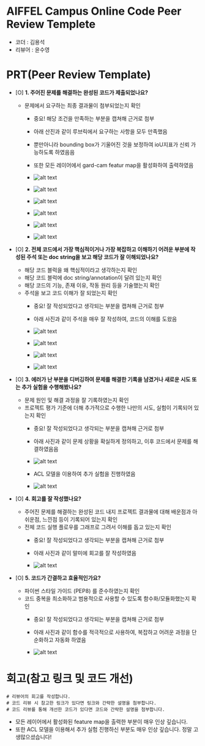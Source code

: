 # AIFFEL Campus Online Code Peer Review Templete
- 코더 : 김용석
- 리뷰어 : 윤수영


# PRT(Peer Review Template)
- [O]  **1. 주어진 문제를 해결하는 완성된 코드가 제출되었나요?**
    - 문제에서 요구하는 최종 결과물이 첨부되었는지 확인
        - 중요! 해당 조건을 만족하는 부분을 캡쳐해 근거로 첨부
          
          
        - 아래 산진과 같이 루브릭에서 요구하는 사항을 모두 만족했음
        - 뿐만아니라 bounding box가 기울어진 것을 보정하여 ioU지표가 신뢰 가능하도록 하였음음
        - 또한 모든 레이어에서 gard-cam featur map을 활성화하여 출력하였음
        - ![alt text](image-6.png)
        - ![alt text](image-8.png)
        - ![alt text](image-9.png)
        - ![alt text](image-10.png)
        - ![alt text](image-11.png)
        - ![alt text](image-12.png)
          
    
- [O]  **2. 전체 코드에서 가장 핵심적이거나 가장 복잡하고 이해하기 어려운 부분에 작성된 
주석 또는 doc string을 보고 해당 코드가 잘 이해되었나요?**
    - 해당 코드 블럭을 왜 핵심적이라고 생각하는지 확인
    - 해당 코드 블럭에 doc string/annotation이 달려 있는지 확인
    - 해당 코드의 기능, 존재 이유, 작동 원리 등을 기술했는지 확인
    - 주석을 보고 코드 이해가 잘 되었는지 확인
        - 중요! 잘 작성되었다고 생각되는 부분을 캡쳐해 근거로 첨부
          
          
        - 아래 사진과 같이 주석을 매우 잘 작성하여, 코드의 이해를 도왔음
        - ![alt text](image-5.png)
        - ![alt text](image-4.png)
        - ![alt text](image-3.png)
        - ![alt text](image-2.png)
          
        
- [O]  **3. 에러가 난 부분을 디버깅하여 문제를 해결한 기록을 남겼거나
새로운 시도 또는 추가 실험을 수행해봤나요?**
    - 문제 원인 및 해결 과정을 잘 기록하였는지 확인
    - 프로젝트 평가 기준에 더해 추가적으로 수행한 나만의 시도, 
    실험이 기록되어 있는지 확인
        - 중요! 잘 작성되었다고 생각되는 부분을 캡쳐해 근거로 첨부
          
          
        - 아래 사진과 같이 문제 상황을 확실하게 정의하고, 이후 코드에서 문제를 해결하였음음
        - ![alt text](image-1.png)
          
          
        - ACL 모델을 이용하여 추가 실험을 진행하였음
        - ![alt text](image-13.png)
          
        
- [O]  **4. 회고를 잘 작성했나요?**
    - 주어진 문제를 해결하는 완성된 코드 내지 프로젝트 결과물에 대해
    배운점과 아쉬운점, 느낀점 등이 기록되어 있는지 확인
    - 전체 코드 실행 플로우를 그래프로 그려서 이해를 돕고 있는지 확인
        - 중요! 잘 작성되었다고 생각되는 부분을 캡쳐해 근거로 첨부
          
          
        - 아래 사진과 같이 말미에 회고를 잘 작성하였음
        - ![alt text](image.png)
          
        
- [O]  **5. 코드가 간결하고 효율적인가요?**
    - 파이썬 스타일 가이드 (PEP8) 를 준수하였는지 확인
    - 코드 중복을 최소화하고 범용적으로 사용할 수 있도록 함수화/모듈화했는지 확인
        - 중요! 잘 작성되었다고 생각되는 부분을 캡쳐해 근거로 첨부
          
          
        - 아래 사진과 같이 함수를 적극적으로 사용하여, 복잡하고 어려운 과정을 단순화하고 자동화 하였음
        - ![alt text](image-7.png)


# 회고(참고 링크 및 코드 개선)
```
# 리뷰어의 회고를 작성합니다.
# 코드 리뷰 시 참고한 링크가 있다면 링크와 간략한 설명을 첨부합니다.
# 코드 리뷰를 통해 개선한 코드가 있다면 코드와 간략한 설명을 첨부합니다.
```
- 모든 레이어에서 활성화된 feature map을 출력한 부분이 매우 인상 깊습니다.
- 또한 ACL 모델을 이용해서 추가 실험 진행하신 부분도 매우 인상 깊습니다. 정말 고생많으셨습니다!
